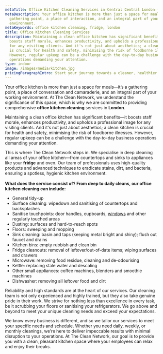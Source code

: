```yaml
---
metaTitle: Office Kitchen Cleaning Services in Central Central London - The Clean Network
metaDescription: Your office kitchen is more than just a space for meals—it’s a
  gathering point, a place of interaction, and an integral part of your working
  environment.
metaKeywords: office kitchen cleaning, fridge, london
title: Office Kitchen Cleaning Services
description: Maintaining a clean office kitchen has significant benefits—it
  boosts staff morale, enhances productivity, and upholds a professional image
  for any visiting clients. And it's not just about aesthetics; a clean kitchen
  is crucial for health and safety, minimising the risk of foodborne illnesses.
  However, regular upkeep can be a challenge with the day-to-day business
  operations demanding your attention.
type: indoor
image: /images/media/kitchen.jpg
pricingParagraphIntro: Start your journey towards a cleaner, healthier office kitchen today.
---
```

Your office kitchen is more than just a space for meals—it’s a gathering point, a place of conversation and camaraderie, and an integral part of your working environment. At The Clean Network, we understand the significance of this space, which is why we are committed to providing comprehensive <strong>office kitchen cleaning</strong> services in <strong>London</strong>.

Maintaining a clean office kitchen has significant benefits—it boosts staff morale, enhances productivity, and upholds a professional image for any visiting clients. And it's not just about aesthetics; a clean kitchen is crucial for health and safety, minimising the risk of foodborne illnesses. However, regular upkeep can be a challenge with the day-to-day business operations demanding your attention.

This is where The Clean Network steps in. We specialise in deep cleaning all areas of your office kitchen—from countertops and sinks to appliances like your <strong>fridge</strong> and oven. Our team of professionals uses high-quality products and advanced techniques to eradicate stains, dirt, and bacteria, ensuring a spotless, hygienic kitchen environment.\
\
**What does the service consist of? From deep to daily cleans, our office kitchen cleaning can include:**

* General tidy-up
* Surface cleaning: wipedown and sanitising of countertops and backsplashes
* Sanitise touchpoints: door handles, cupboards, [windows](https://cleannetwork.co.uk/services/windows/) and other regularly touched areas
* Dusting: surfaces and hard-to-reach spots
* Floors: sweeping and mopping
* Sink cleaning: basin and taps (keeping metal bright and shiny); flush out faucet and drains
* Kitchen bins: empty rubbish and clean bin
* Fridge cleanouts: removal of leftover/out-of-date items; wiping surfaces and drawers
* Microwave: removing food residue, cleaning and de-odourising
* Kettle: replacing stale water and descaling
* Other small appliances: coffee machines, blenders and smoothie machines
* Dishwasher: removing all leftover food and dirt

Reliability and high standards are at the heart of our services. Our cleaning team is not only experienced and highly trained, but they also take genuine pride in their work. We strive for nothing less than excellence in every task, be it scrubbing your floors or sanitising your refrigerators. We go above and beyond to meet your unique cleaning needs and exceed your expectations.

We know every business is different, and so we tailor our services to meet your specific needs and schedule. Whether you need daily, weekly, or monthly cleanings, we're here to deliver impeccable results with minimal disruption to your operations. At The Clean Network, our goal is to provide you with a clean, pleasant kitchen space where your employees can relax and enjoy their breaks.